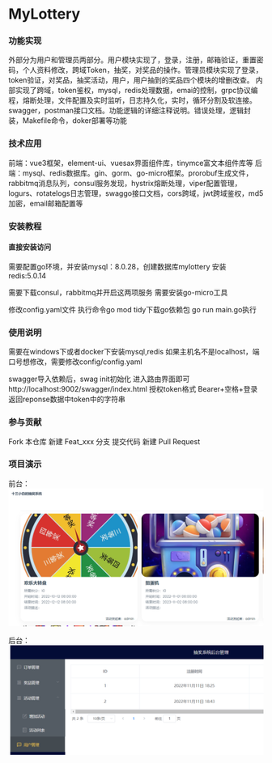 # MyLottery


### 功能实现

   外部分为用户和管理员两部分。用户模块实现了，登录，注册，邮箱验证，重置密码，个人资料修改，跨域Token，抽奖，对奖品的操作。管理员模块实现了登录，token验证，对奖品，抽奖活动，用户，用户抽到的奖品四个模块的增删改查。
		内部实现了跨域，token鉴权，mysql，redis处理数据，emai的控制，grpc协议编程，熔断处理，文件配置及实时监听，日志持久化，实时，循环分割及软连接。swagger，postman接口文档。功能逻辑的详细注释说明。错误处理，逻辑封装，Makefile命令，doker部署等功能

### 技术应用

前端：vue3框架，element-ui、vuesax界面组件库，tinymce富文本组件库等
后端：mysql、redis数据库。gin、gorm、go-micro框架。prorobuf生成文件，rabbitmq消息队列，consul服务发现，hystrix熔断处理，viper配置管理，logurs、rotatelogs日志管理，swaggo接口文档，cors跨域，jwt跨域鉴权，md5加密，email邮箱配置等

### 安装教程


#### 直接安装访问
需要配置go环境，并安装mysql：8.0.28，创建数据库mylottery
安装redis:5.0.14 

需要下载consul，rabbitmq并开启这两项服务
需要安装go-micro工具

修改config.yaml文件
执行命令go mod tidy下载go依赖包
go run main.go执行


### 使用说明

需要在windows下或者docker下安装mysql,redis
如果主机名不是localhost，端口号想修改，需要修改config/config.yaml

swagger导入依赖后，swag init初始化 进入路由界面即可http://localhost:9002/swagger/index.html
授权token格式 Bearer+空格+登录返回reponse数据中token中的字符串

### 参与贡献

Fork 本仓库
新建 Feat_xxx 分支
提交代码
新建 Pull Request

### 项目演示

前台：
![前台](https://github.com/shisanxiaobai/MyLottery/blob/main/image/Snipaste_2022-11-11_21-42-11.png)

后台：
![后台](https://github.com/shisanxiaobai/MyLottery/blob/main/image/Snipaste_2022-11-11_21-42-39.png)
